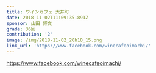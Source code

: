 ```yaml
---
title: ワインカフェ 大井町
date: 2018-11-02T11:09:35.891Z
sponsor: 山田 博文
grade: 36回
contribution: '2'
image: /img/2018-11-02_20h10_15.png
link_url: 'https://www.facebook.com/winecafeoimachi/'
---
```

https://www.facebook.com/winecafeoimachi/
